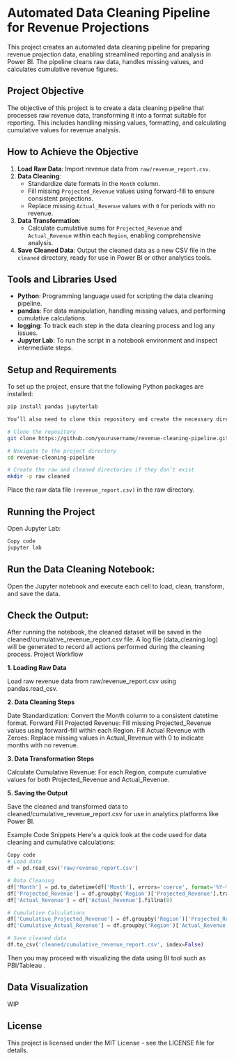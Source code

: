 # Automated Data Cleaning Pipeline for Revenue Projections

This project creates an automated data cleaning pipeline for preparing revenue projection data, enabling streamlined reporting and analysis in Power BI. The pipeline cleans raw data, handles missing values, and calculates cumulative revenue figures.

## Project Objective

The objective of this project is to create a data cleaning pipeline that processes raw revenue data, transforming it into a format suitable for reporting. This includes handling missing values, formatting, and calculating cumulative values for revenue analysis.

## How to Achieve the Objective

1. **Load Raw Data**: Import revenue data from `raw/revenue_report.csv`.
2. **Data Cleaning**:
   - Standardize date formats in the `Month` column.
   - Fill missing `Projected_Revenue` values using forward-fill to ensure consistent projections.
   - Replace missing `Actual_Revenue` values with `0` for periods with no revenue.
3. **Data Transformation**:
   - Calculate cumulative sums for `Projected_Revenue` and `Actual_Revenue` within each `Region`, enabling comprehensive analysis.
4. **Save Cleaned Data**: Output the cleaned data as a new CSV file in the `cleaned` directory, ready for use in Power BI or other analytics tools.

## Tools and Libraries Used

- **Python**: Programming language used for scripting the data cleaning pipeline.
- **pandas**: For data manipulation, handling missing values, and performing cumulative calculations.
- **logging**: To track each step in the data cleaning process and log any issues.
- **Jupyter Lab**: To run the script in a notebook environment and inspect intermediate steps.

## Setup and Requirements

To set up the project, ensure that the following Python packages are installed:

```bash
pip install pandas jupyterlab

You’ll also need to clone this repository and create the necessary directories:

# Clone the repository
git clone https://github.com/yourusername/revenue-cleaning-pipeline.git

# Navigate to the project directory
cd revenue-cleaning-pipeline

# Create the raw and cleaned directories if they don’t exist
mkdir -p raw cleaned


```

Place the raw data file `(revenue_report.csv)` in the raw directory.

## Running the Project
Open Jupyter Lab:

```bash
Copy code
jupyter lab
```

## Run the Data Cleaning Notebook:

Open the Jupyter notebook and execute each cell to load, clean, transform, and save the data.

## Check the Output:

After running the notebook, the cleaned dataset will be saved in the cleaned/cumulative_revenue_report.csv file.
A log file (data_cleaning.log) will be generated to record all actions performed during the cleaning process.
Project Workflow

**1. Loading Raw Data**

Load raw revenue data from raw/revenue_report.csv using pandas.read_csv.

**2. Data Cleaning Steps**

Date Standardization: Convert the Month column to a consistent datetime format.
Forward Fill Projected Revenue: Fill missing Projected_Revenue values using forward-fill within each Region.
Fill Actual Revenue with Zeroes: Replace missing values in Actual_Revenue with 0 to indicate months with no revenue.

**3. Data Transformation Steps**

Calculate Cumulative Revenue: For each Region, compute cumulative values for both Projected_Revenue and Actual_Revenue.

**5. Saving the Output**

Save the cleaned and transformed data to cleaned/cumulative_revenue_report.csv for use in analytics platforms like Power BI.

Example Code Snippets
Here's a quick look at the code used for data cleaning and cumulative calculations:

``` python
Copy code
# Load data
df = pd.read_csv('raw/revenue_report.csv')

# Data Cleaning
df['Month'] = pd.to_datetime(df['Month'], errors='coerce', format='%Y-%m')
df['Projected_Revenue'] = df.groupby('Region')['Projected_Revenue'].transform(lambda x: x.ffill())
df['Actual_Revenue'] = df['Actual_Revenue'].fillna(0)

# Cumulative Calculations
df['Cumulative_Projected_Revenue'] = df.groupby('Region')['Projected_Revenue'].transform('cumsum')
df['Cumulative_Actual_Revenue'] = df.groupby('Region')['Actual_Revenue'].transform('cumsum')

# Save cleaned data
df.to_csv('cleaned/cumulative_revenue_report.csv', index=False)

```

Then you may proceed with visualizing the data using BI tool such as PBI/Tableau . 

## Data Visualization 

WIP

## License
This project is licensed under the MIT License - see the LICENSE file for details.
